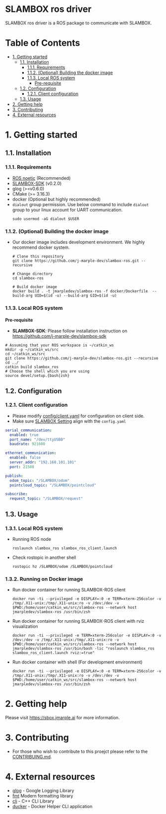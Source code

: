 # SLAMBOX ros driver
SLAMBOX ros driver is a ROS package to communicate with SLAMBOX.

Table of Contents
=================

* [1. Getting started](#1-getting-started)
   * [1.1. Installation](#11-installation)
      * [1.1.1. Requirements](#111-requirements)
      * [1.1.2. (Optional) Building the docker image](#112-optional-building-the-docker-image)
      * [1.1.3. Local ROS system](#113-local-ros-system)
         * [Pre-requisite](#pre-requisite)
   * [1.2. Configuration](#12-configuration)
      * [1.2.1. Client configuration](#121-client-configuration)
   * [1.3. Usage](#13-usage)
* [2. Getting help](#2-getting-help)
* [3. Contributing](#3-contributing)
* [4. External resources](#4-external-resources)

# 1. Getting started
## 1.1. Installation
### 1.1.1. Requirements
- [ROS noetic](https://wiki.ros.org/noetic/Installation/Ubuntu) (Recommended)
- [SLAMBOX-SDK](https://github.com/j-marple-dev/slambox-sdk) (v0.2.0)
- glog (>=v0.6.0)
- CMake (>= 3.16.3)
- docker (Optional but highly recommended)
- `dialout` group permission. Use below command to include `dialout` group to your linux account for UART communication.
    ```shell
    sudo usermod -aG dialout $USER
    ```

### 1.1.2. (Optional) Building the docker image
* Our docker image includes development environment. We highly recommend docker system.
    ```shell
    # Clone this repository
    git clone https://github.com/j-marple-dev/slambox-ros.git --recursive

    # Change directory
    cd slambox-ros

    # Build docker image
    docker build . -t jmarpledev/slambox-ros -f docker/Dockerfile  --build-arg UID=$(id -u) --build-arg GID=$(id -u)
    ```

### 1.1.3. Local ROS system

#### Pre-requisite

- **SLAMBOX-SDK**: Please follow installation instruction on https://github.com/j-marple-dev/slambox-sdk 


```shell
# Assuming that your ROS workspace is ~/catkin_ws
mkdir -p ~/catkin_ws/src
cd ~/catkin_ws/src
git clone https://github.com/j-marple-dev/slambox-ros.git --recursive
cd ../
catkin build slambox_ros
# Choose the shell which you are using
source devel/setup.{bash|zsh}
```

## 1.2. Configuration
### 1.2.1. Client configuration
- Please modify [config/client.yaml](config/client.yaml) for configuration on client side.
- Make sure [SLAMBOX Setting](https://sbox.jmarple.ai/SLAMBOXSetting.html) align with the `config.yaml`
```yaml
serial_communication:
  enabled: true
  port_name: "/dev/ttyUSB0"
  baudrate: 921600

ethernet_communication:
  enabled: false
  server_addr: "192.168.101.101"
  port: 21580

publish:
  odom_topic: "/SLAMBOX/odom"
  pointcloud_topic: "/SLAMBOX/pointcloud"

subscribe:
  request_topic: "/SLAMBOX/request"
```

## 1.3. Usage
### 1.3.1. Local ROS system
- Running ROS node
    ```shell
    roslaunch slambox_ros slambox_ros_client.launch
    ```

- Check rostopic in another shell
    ```shell
    rostopic hz /SLAMBOX/odom /SLAMBOX/pointcloud
    ```

### 1.3.2. Running on Docker image
- Run docker container for running SLAMBOX-ROS client
    ```shell
    docker run -ti --privileged -e DISPLAY=:0 -e TERM=xterm-256color -v /tmp/.X11-unix:/tmp/.X11-unix:ro -v /dev:/dev -v $PWD:/home/user/catkin_ws/src/slambox-ros --network host jmarpledev/slambox-ros /usr/bin/zsh
    ```

- Run docker container for running SLAMBOX-ROS client with rviz visualization
    ```shell
    docker run -ti --privileged -e TERM=xterm-256color -e DISPLAY=:0 -v /dev:/dev -v /tmp/.X11-unix:/tmp/.X11-unix:ro -v $PWD:/home/user/catkin_ws/src/slambox-ros --network host jmarpledev/slambox-ros /usr/bin/bash -lic "roslaunch slambox_ros slambox_ros_client.launch rviz:=true"
    ```

- Run docker container with shell (For development environment)
    ```shell
    docker run -ti --privileged -e DISPLAY=:0 -e TERM=xterm-256color -v /tmp/.X11-unix:/tmp/.X11-unix:ro -v /dev:/dev -v $PWD:/home/user/catkin_ws/src/slambox-ros --network host jmarpledev/slambox-ros /usr/bin/zsh
    ```


# 2. Getting help
Please visit https://sbox.jmarple.ai for more information.

# 3. Contributing
- For those who wish to contribute to this proejct please refer to the [CONTRIBUING.md](CONTRIBUTING.md).

# 4. External resources
- [glog](https://github.com/google/glog) - Google Logging Library
- [fmt](https://github.com/fmtlib/fmt) Modern formatting library
- [cli](https://github.com/daniele77/cli) - C++ CLI Library
- [ducker](https://github.com/JeiKeiLim/ducker) - Docker Helper CLI application
